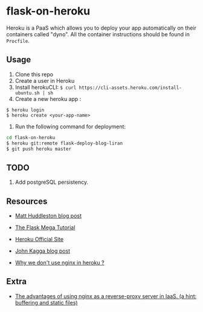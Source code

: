 # flask-on-heroku
Heroku is a PaaS which allows you to deploy your app automatically on their containers called "dyno". All the container instructions should be found in `Procfile`.

## Usage

1. Clone this repo
1. Create a user in Heroku
1. Install herokuCLI: `$ curl https://cli-assets.heroku.com/install-ubuntu.sh | sh`
1. Create a new heroku app :
```
$ heroku login
$ heroku create <your-app-name>
```
1. Run the following command for deployment:
``` bash
cd flask-on-heroku
$ heroku git:remote flask-deploy-blog-liran
$ git push heroku master
```

## TODO
1. Add postgreSQL persistency.

## Resources
* [Matt Huddleston blog post](https://progblog.io/How-to-deploy-a-Flask-App-to-Heroku/)

* [The Flask Mega Tutorial](https://blog.miguelgrinberg.com/post/the-flask-mega-tutorial-part-xviii-deployment-on-heroku)

* [Heroku Official Site](https://dashboard.heroku.com/)
* [John Kagga blog post](https://medium.com/the-andela-way/deploying-a-python-flask-app-to-heroku-41250bda27d0)

* [Why we don't use nginx in heroku ?](https://stackoverflow.com/questions/33286651/on-heroku-is-it-safe-to-run-gunicorn-out-in-front)

## Extra
* [The advantages of using nginx as a reverse-proxy server in IaaS. (a hint: buffering and static files)](https://serverfault.com/questions/220046/why-is-setting-nginx-as-a-reverse-proxy-a-good-idea)
